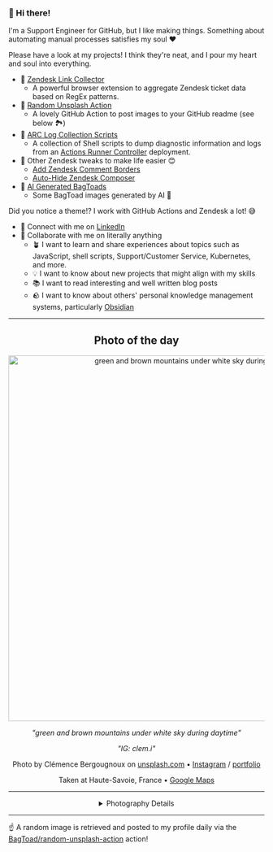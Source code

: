 ### 👋 Hi there!

I'm a Support Engineer for GitHub, but I like making things. Something about automating manual processes satisfies my soul ❤️

Please have a look at my projects! I think they're neat, and I pour my heart and soul into everything.

- 🔗 [Zendesk Link Collector](https://github.com/BagToad/Zendesk-Link-Collector) 
  - A powerful browser extension to aggregate Zendesk ticket data based on RegEx patterns.
- 🌊 [Random Unsplash Action](https://github.com/BagToad/random-unsplash-action)
  - A lovely GitHub Action to post images to your GitHub readme (see below 🏞️)
- 🏃 [ARC Log Collection Scripts](https://github.com/BagToad/arc-log-collection-scripts)
  - A collection of Shell scripts to dump diagnostic information and logs from an [Actions Runner Controller](https://github.com/actions/actions-runner-controller) deployment.
- 🧘 Other Zendesk tweaks to make life easier 😊
  - [Add Zendesk Comment Borders](https://github.com/BagToad/add-zendesk-comment-borders)
  - [Auto-Hide Zendesk Composer](https://github.com/BagToad/Auto-Hide-Zendesk-Composer)
- 🐸 [AI Generated BagToads](https://github.com/BagToad/bagtoads)
  - Some BagToad images generated by AI 🐸

Did you notice a theme!? I work with GitHub Actions and Zendesk a lot! 😅

- 🔗 Connect with me on [LinkedIn](https://www.linkedin.com/in/kynan-ware/)
- 🤝 Collaborate with me on literally anything
  - 🪴 I want to learn and share experiences about topics such as JavaScript, shell scripts, Support/Customer Service, Kubernetes, and more.
  - 💡 I want to know about new projects that might align with my skills
  - 📚 I want to read interesting and well written blog posts
  - 🪨 I want to know about others' personal knowledge management systems, particularly [Obsidian](https://obsidian.md/)

----
<div align="center">

## Photo of the day
  
  <a href="https://unsplash.com/photos/green-and-brown-mountains-under-white-sky-during-daytime-EE1B5Kvu6yg"><img width="720" src="https://images.unsplash.com/photo-1590664216212-62e763768cae?crop=entropy&cs=tinysrgb&fit=max&fm=jpg&ixid=M3w1NTI0NDl8MHwxfHJhbmRvbXx8fHx8fHx8fDE3MTUzMjA4MjR8&ixlib=rb-4.0.3&q=80&w=1080" alt="green and brown mountains under white sky during daytime"></a>
  
  <em>"green and brown mountains under white sky during daytime"</em>
  
  <em>"IG: clem.i"</em>

  Photo by Clémence Bergougnoux on [unsplash.com](https://unsplash.com/) • [Instagram](https://instagram.com/clem.i) / [portfolio](https://clemencebergougnoux.myportfolio.com/work)
  
  Taken at Haute-Savoie, France • [Google Maps](https://www.google.com/maps/search/?api=1&query=46.175679,6.538962)
  
  ---
  
<details>
<summary>Photography Details</summary>
  
| Parameter     | Value |
| ------------- | ----- |
| Camera Model  | Canon EOS 80D |
| Exposure Time | 1/160 |
| Aperture      | 11 |
| Focal Length  | 18.0 |
| ISO           | 250 |
| Location      | Haute-Savoie, France (France) |
| Coordinates   | Latitude 46.175679, Longitude 6.538962 |

### Map

```geojson
        {
            "type": "FeatureCollection",
            "features": [
                {
                    "type": "Feature",
                    "properties": {},
                    "geometry": {
                        "coordinates": [
                            6.538962,
                            46.175679
                        ],
                        "type": "Point"
                    },
                    "id": 1
                },
                {
                    "type": "Feature",
                    "properties": {},
                    "geometry": {
                        "coordinates": [
                            [
                                6.8389619999999995,
                                46.475679
                            ],
                            [
                                6.8389619999999995,
                                45.875679000000005
                            ],
                            [
                                6.238962,
                                45.875679000000005
                            ],
                            [
                                6.238962,
                                46.475679
                            ],
                            [
                                6.8389619999999995,
                                46.475679
                            ]
                        ],
                        "type": "LineString"
                    }
                }
            ]
        }
```

</details>

</div>

----

☝️ A random image is retrieved and posted to my profile daily via the [BagToad/random-unsplash-action](https://github.com/BagToad/random-unsplash-action) action!
